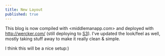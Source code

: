 ```yaml
---
title: New Layout
published: true
---
```


This blog is now compiled with <middlemanapp.com> and deployed with <http://wercker.com/> (still deploying to [S3](http://aws.amazon.com/s3/)). I've updated the look/feel as well, mostly taking stuff away to make it really clean & simple.

I think this will be a nice setup:)
